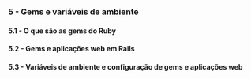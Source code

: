 <h3> 5 - Gems e variáveis de ambiente </h3>
<h4> 5.1 - O que são as gems do Ruby </h4>
<h4> 5.2 - Gems e aplicações web em Rails </h4>
<h4> 5.3 - Variáveis de ambiente e configuração de gems e aplicações web </h4>
